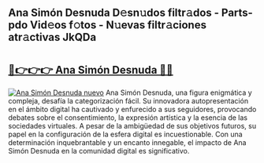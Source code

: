 ## Ana Simón Desnuda D𝚎sn𝚞dos filtr𝚊dos - Parts-pdo Vid𝚎os f𝚘tos - N𝚞evas filtr𝚊ciones atr𝚊ctivas JkQDa

# <h2><a href="http://mb0mv14.tromn.icu/?c=Ana+Sim%c3%b3n+Desnuda">🔗👉👉👉 Ana Simón Desnuda 🔗🔗</a></h2>

[![Ana Simón Desnuda nuevo](https://i.imgur.com/pEAQMta.gif)](http://mb0mv14.tromn.icu/?c=Ana+Sim%c3%b3n+Desnuda)
Ana Simón Desnuda, una figura enigmática y compleja, desafía la categorización fácil. Su innovadora autopresentación en el ámbito digital ha cautivado y enfurecido a sus seguidores, provocando debates sobre el consentimiento, la expresión artística y la esencia de las sociedades virtuales. A pesar de la ambigüedad de sus objetivos futuros, su papel en la configuración de la esfera digital es incuestionable. Con una determinación inquebrantable y un encanto innegable, el impacto de Ana Simón Desnuda en la comunidad digital es significativo.
